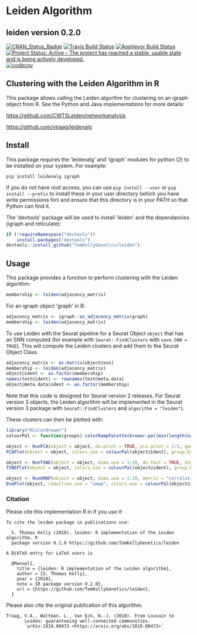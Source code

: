 # Leiden Algorithm

## leiden version 0.2.0

[![CRAN_Status_Badge](http://www.r-pkg.org/badges/version/leiden)](https://cran.r-project.org/package=leiden)
[![Travis Build Status](https://travis-ci.org/TomKellyGenetics/leiden.svg?branch=master)](https://travis-ci.org/TomKellyGenetics/leiden)
[![AppVeyor Build Status](https://ci.appveyor.com/api/projects/status/github/TomKellyGenetics/leiden?branch=master&svg=true)](https://ci.appveyor.com/project/TomKellyGenetics/leiden)
[![Project Status: Active – The project has reached a stable, usable state and is being actively developed.](http://www.repostatus.org/badges/latest/active.svg)](http://www.repostatus.org/#active)
[![codecov](https://codecov.io/gh/TomKellyGenetics/leiden/branch/master/graph/badge.svg)](https://codecov.io/gh/TomKellyGenetics/leiden)

## Clustering with the Leiden Algorithm in R

This package allows calling the Leiden algorthm for clustering on an igraph object from R. See the Python and Java implementations for more details: 

https://github.com/CWTSLeiden/networkanalysis

https://github.com/vtraag/leidenalg

## Install

This package requires the 'leidenalg' and 'igraph' modules for python (2) to be installed on your system. For example:

``pip install leidenalg igraph``

If you do not have root access, you can use `pip install --user` or `pip install --prefix` to install these in your user directory (which you have write permissions for) and ensure that this directory is in your PATH so that Python can find it.

The 'devtools' package will be used to install 'leiden' and the dependancies (igraph and reticulate):

```R
if (!requireNamespace("devtools"))
    install.packages("devtools")
devtools::install_github("TomKellyGenetics/leiden")
```

## Usage

This package provides a function to perform clustering with the Leiden algorithm:

```R
membership <- leiden(adjacency_matrix)
```

For an igraph object 'graph' in R:

```R
adjacency_matrix <- igraph::as_adjacency_matrix(graph)
membership <- leiden(adjacency_matrix)
```

To use Leiden with the Seurat pipeline for a Seurat Object `object` that has an SNN computed (for example with `Seurat::FindClusters` with `save.SNN = TRUE`). This will compute the Leiden clusters and add them to the Seurat Object Class.

```R
adjacency_matrix <- as.matrix(object@snn)
membership <- leiden(adjacency_matrix)
object@ident <- as.factor(membership)
names(test@ident) <- rownames(test@meta.data)
object@meta.data$ident <- as.factor(membership)
```

Note that this code is designed for Seurat version 2 releases. For Seurat version 3 objects, the Leiden algorithm will be implemented in the Seurat version 3 package with `Seurat::FindClusters` and `algorithm = "leiden"`).  

These clusters can then be plotted with:

```R
library("RColorBrewer")
colourPal <- function(groups) colorRampPalette(brewer.pal(min(length(names(table(groups))), 11), "Set3"))(length(names(table(groups))))

object <- RunPCA(object = object, do.print = TRUE, pcs.print = 1:5, genes.print = 5)
PCAPlot(object = object, colors.use = colourPal(object@ident), group.by = "ident")

object <- RunTSNE(object = object, dims.use = 1:20, do.fast = TRUE, dim.embed = 2)
TSNEPlot(object = object, colors.use = colourPal(object@ident), group.by = "ident")

object <- RunUMAP(object = object, dims.use = 1:20, metric = "correlation", max.dim = 2)
DimPlot(object, reduction.use = "umap", colors.use = colourPal(object@ident), group.by = "ident")
```


### Citation

Please cite this implementation R in if you use it:

```
To cite the leiden package in publications use:

  S. Thomas Kelly (2018). leiden: R implementation of the Leiden algorithm. R
  package version 0.1.0 https://github.com/TomKellyGenetics/leiden

A BibTeX entry for LaTeX users is

  @Manual{,
    title = {leiden: R implementation of the Leiden algorithm},
    author = {S. Thomas Kelly},
    year = {2018},
    note = {R package version 0.2.0},
    url = {https://github.com/TomKellyGenetics/leiden},
  }
 ```

Please also cite the original publication of this algorithm.

```
Traag, V.A., Waltman. L., Van Eck, N.-J. (2018). From Louvain to
       Leiden: guaranteeing well-connected communities.
       `arXiv:1810.08473 <https://arxiv.org/abs/1810.08473>`
```
